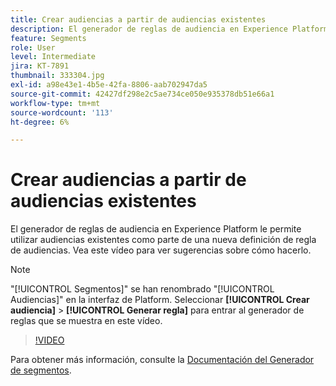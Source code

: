 ```yaml
---
title: Crear audiencias a partir de audiencias existentes
description: El generador de reglas de audiencia en Experience Platform le permite utilizar audiencias existentes como parte de una nueva definición de regla de audiencias. Vea este vídeo para ver sugerencias sobre cómo hacerlo.
feature: Segments
role: User
level: Intermediate
jira: KT-7891
thumbnail: 333304.jpg
exl-id: a98e43e1-4b5e-42fa-8806-aab702947da5
source-git-commit: 42427df298e2c5ae734ce050e935378db51e66a1
workflow-type: tm+mt
source-wordcount: '113'
ht-degree: 6%

---
```


# Crear audiencias a partir de audiencias existentes

El generador de reglas de audiencia en Experience Platform le permite utilizar audiencias existentes como parte de una nueva definición de regla de audiencias. Vea este vídeo para ver sugerencias sobre cómo hacerlo.

>[!NOTE]
>
> &quot;[!UICONTROL Segmentos]&quot; se han renombrado &quot;[!UICONTROL Audiencias]&quot; en la interfaz de Platform. Seleccionar **[!UICONTROL Crear audiencia]** > **[!UICONTROL Generar regla]** para entrar al generador de reglas que se muestra en este vídeo.

>[!VIDEO](https://video.tv.adobe.com/v/333304/?quality=12&learn=on)

Para obtener más información, consulte la [Documentación del Generador de segmentos](https://experienceleague.adobe.com/docs/experience-platform/segmentation/ui/segment-builder.html?lang=es).
